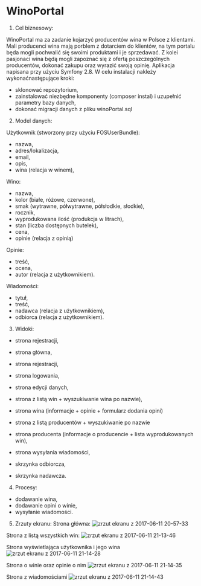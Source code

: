 # WinoPortal

1. Cel biznesowy:

WinoPortal ma za zadanie kojarzyć producentów wina w Polsce z klientami.
Mali producenci wina mają porblem z dotarciem do klientów, na tym portalu będa mogli pochwalić się swoimi produktami i je sprzedawać.
Z kolei pasjonaci wina będą mogli zapoznać się z ofertą poszczególnych producentów, dokonać zakupu oraz wyrazić swoją opinię.
Aplikacja napisana przy użyciu Symfony 2.8. W celu instalacji nakleży wykonaćnastępujące kroki:
- sklonować repozytorium,
- zainstalować niezbędne komponenty (composer instal) i  uzupełnić parametry bazy danych,
- dokonać migracji danych z pliku winoPortal.sql

2. Model danych:

Użytkownik (stworzony przy użyciu FOSUserBundle):
- nazwa,
- adres/lokalizacja,
- email,
- opis,
- wina (relacja w winem),

Wino:
- nazwa,
- kolor (białe, różowe, czerwone),
- smak (wytrawne, półwytrawne, półsłodkie, słodkie),
- rocznik,
- wyprodukowana ilość (produkcja w litrach),
- stan (liczba dostępnych butelek),
- cena,
- opinie (relacja z opinią) 

Opinie:
- treść,
- ocena,
- autor (relacja z użytkownikiem).

Wiadomości:
- tytuł,
- treść,
- nadawca (relacja z użytkownikiem),
- odbiorca (relacja z użytkownikiem).

3. Widoki:

- strona rejestracji,

- strona główna,
- strona rejestracji,
- strona logowania,
- strona edycji danych, 
- strona z listą win + wyszukiwanie wina po nazwie),
- strona wina (informacje + opinie + formularz dodania opini)
- strona z listą producentów + wyszukiwanie po nazwie
- strona producenta (informacje o producencie + lista wyprodukowanych win),
- strona wysyłania wiadomości,
- skrzynka odbiorcza,
- skrzynka nadawcza.

4. Procesy:

- dodawanie wina,
- dodawanie opini o winie,
- wysyłanie wiadomości.

5. Zrzuty ekranu:
Strona główna:
![zrzut ekranu z 2017-06-11 20-57-33](https://user-images.githubusercontent.com/22776880/27013708-a7b698c4-4ee9-11e7-95fe-9ed2f1670094.png)

Strona z listą wszystkich win:
![zrzut ekranu z 2017-06-11 21-13-46](https://user-images.githubusercontent.com/22776880/27013776-09527890-4eeb-11e7-802e-e2cd62d84fae.png)

Strona wyświetlająca użytkownika i jego wina
![zrzut ekranu z 2017-06-11 21-14-28](https://user-images.githubusercontent.com/22776880/27013779-0dcc114c-4eeb-11e7-90b0-66700ecffcec.png)

Strona o winie oraz opinie o nim
![zrzut ekranu z 2017-06-11 21-14-35](https://user-images.githubusercontent.com/22776880/27013785-10c673ec-4eeb-11e7-9cef-ef9b95a22b4a.png)

Strona z wiadomościami
![zrzut ekranu z 2017-06-11 21-14-43](https://user-images.githubusercontent.com/22776880/27013788-1362d4d8-4eeb-11e7-811a-0b8f54979f66.png)
